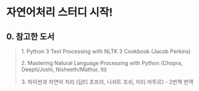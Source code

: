 # 자연어처리 스터디 시작!

## 0. 참고한 도서

<blockquote>
1. Python 3 Text Processing with NLTK 3 Cookbook (Jacob Perkins) <br>
<p> 2. Mastering Natural Language Processing with Python (Chopra, Deepti/Joshi, Nisheeth/Mathur, Iti) </p>  
<p> 3. 파이썬과 차연어 처리 (딥티 초프라, 니쉬트 조쉬, 이티 마투르) - 2번책 번역 </p>

</blockquote>
